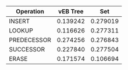 | Operation | vEB Tree | Set |  
| -------- | -------- | --- |  
 | INSERT | 0.139242 | 0.279019 |  
 | LOOKUP | 0.116626 | 0.277311 |  
 | PREDECESSOR | 0.274256 | 0.276843 |  
 | SUCCESSOR | 0.227840 | 0.277504 |  
 | ERASE | 0.171574 | 0.106694 |  
